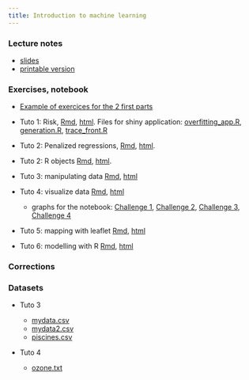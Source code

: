 ```yaml
---
title: Introduction to machine learning
---
```


### Lecture notes

- [slides](pres_R.pdf)
- [printable version](pres_R_article.pdf)


### Exercises, notebook

- [Example of exercices for the 2 first parts](IML0.html)
- Tuto 1: Risk, [Rmd](IML1_std.Rmd), [html](IML1_std.nb.Rmd). Files for shiny application: [overfitting_app.R](SHINY/overfitting_app.R), [generation.R](generation.R), [trace_front.R](trace_front.R)
- Tuto 2: Penalized regressions, [Rmd](IML2_std.Rmd), [html](IML2_std.nb.Rmd).



- Tuto 2: R objects [Rmd](tuto2_robjects_std.Rmd), [html](tuto2_robjects_std.nb.html).
- Tuto 3: manipulating data [Rmd](tuto3_dplyr_std.Rmd), [html](tuto3_dplyr_std.nb.html)
- Tuto 4: visualize data [Rmd](tuto4_ggplot_std.Rmd), [html](tuto4_ggplot_std.nb.html)
  - graphs for the notebook: [Challenge 1](challenge1.pdf), [Challenge 2](challenge2.pdf), [Challenge 3](challenge3.pdf), [Challenge 4](challenge4.pdf)
- Tuto 5: mapping with leaflet [Rmd](tuto5_leaflet_std.Rmd), [html](tuto5_leaflet_std.nb.html)
- Tuto 6: modelling with R [Rmd](tuto6_models_std.Rmd), [html](tuto6_models_std.nb.html)

### Corrections

<!---
- [Tuto 1](tuto1.nb.html)
- [Tuto 2](tuto2_robjects_cor.html)
- [Tuto 3](tuto3_dplyr_cor.html)
- [Tuto 4](tuto4_ggplot_cor.html)
- [Tuto 5](tuto4_leaflet_cor.html)
--->



### Datasets

- Tuto 3
  - [mydata.csv](mydata.csv)
  - [mydata2.csv](mydata2.csv)
  - [piscines.csv](piscines.csv)
  
- Tuto 4
  - [ozone.txt](ozone.txt)


